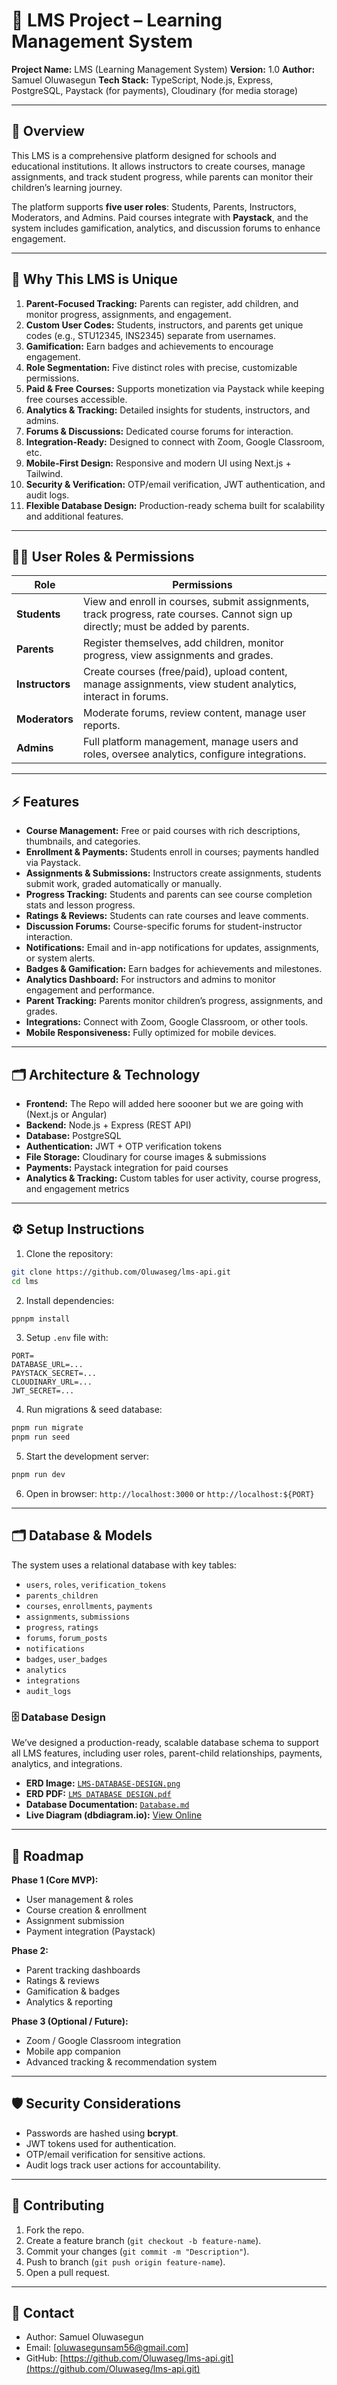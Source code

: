 # 🏫 LMS Project – Learning Management System

**Project Name:** LMS (Learning Management System)
**Version:** 1.0
**Author:** Samuel Oluwasegun
**Tech Stack:** TypeScript, Node.js, Express, PostgreSQL, Paystack (for payments), Cloudinary (for media storage)

---

## 📖 Overview

This LMS is a comprehensive platform designed for schools and educational institutions. It allows instructors to create courses, manage assignments, and track student progress, while parents can monitor their children’s learning journey.

The platform supports **five user roles**: Students, Parents, Instructors, Moderators, and Admins. Paid courses integrate with **Paystack**, and the system includes gamification, analytics, and discussion forums to enhance engagement.

---

## 💎 Why This LMS is Unique

1. **Parent-Focused Tracking:** Parents can register, add children, and monitor progress, assignments, and engagement.
2. **Custom User Codes:** Students, instructors, and parents get unique codes (e.g., STU12345, INS2345) separate from usernames.
3. **Gamification:** Earn badges and achievements to encourage engagement.
4. **Role Segmentation:** Five distinct roles with precise, customizable permissions.
5. **Paid & Free Courses:** Supports monetization via Paystack while keeping free courses accessible.
6. **Analytics & Tracking:** Detailed insights for students, instructors, and admins.
7. **Forums & Discussions:** Dedicated course forums for interaction.
8. **Integration-Ready:** Designed to connect with Zoom, Google Classroom, etc.
9. **Mobile-First Design:** Responsive and modern UI using Next.js + Tailwind.
10. **Security & Verification:** OTP/email verification, JWT authentication, and audit logs.
11. **Flexible Database Design:** Production-ready schema built for scalability and additional features.

---

## 🧑‍💻 User Roles & Permissions

| Role            | Permissions                                                                                                                      |
| --------------- | -------------------------------------------------------------------------------------------------------------------------------- |
| **Students**    | View and enroll in courses, submit assignments, track progress, rate courses. Cannot sign up directly; must be added by parents. |
| **Parents**     | Register themselves, add children, monitor progress, view assignments and grades.                                                |
| **Instructors** | Create courses (free/paid), upload content, manage assignments, view student analytics, interact in forums.                      |
| **Moderators**  | Moderate forums, review content, manage user reports.                                                                            |
| **Admins**      | Full platform management, manage users and roles, oversee analytics, configure integrations.                                     |

---

## ⚡ Features

- **Course Management:** Free or paid courses with rich descriptions, thumbnails, and categories.
- **Enrollment & Payments:** Students enroll in courses; payments handled via Paystack.
- **Assignments & Submissions:** Instructors create assignments, students submit work, graded automatically or manually.
- **Progress Tracking:** Students and parents can see course completion stats and lesson progress.
- **Ratings & Reviews:** Students can rate courses and leave comments.
- **Discussion Forums:** Course-specific forums for student-instructor interaction.
- **Notifications:** Email and in-app notifications for updates, assignments, or system alerts.
- **Badges & Gamification:** Earn badges for achievements and milestones.
- **Analytics Dashboard:** For instructors and admins to monitor engagement and performance.
- **Parent Tracking:** Parents monitor children’s progress, assignments, and grades.
- **Integrations:** Connect with Zoom, Google Classroom, or other tools.
- **Mobile Responsiveness:** Fully optimized for mobile devices.

---

## 🗂 Architecture & Technology

- **Frontend:** The Repo will added here soooner but we are going with (Next.js or Angular)
- **Backend:** Node.js + Express (REST API)
- **Database:** PostgreSQL
- **Authentication:** JWT + OTP verification tokens
- **File Storage:** Cloudinary for course images & submissions
- **Payments:** Paystack integration for paid courses
- **Analytics & Tracking:** Custom tables for user activity, course progress, and engagement metrics

---

## ⚙️ Setup Instructions

1. Clone the repository:

```bash
git clone https://github.com/Oluwaseg/lms-api.git
cd lms
```

2. Install dependencies:

```bash
ppnpm install
```

3. Setup `.env` file with:

```
PORT=
DATABASE_URL=...
PAYSTACK_SECRET=...
CLOUDINARY_URL=...
JWT_SECRET=...
```

4. Run migrations & seed database:

```bash
pnpm run migrate
pnpm run seed
```

5. Start the development server:

```bash
pnpm run dev
```

6. Open in browser: `http://localhost:3000` or `http://localhost:${PORT}`

---

## 🗂 Database & Models

The system uses a relational database with key tables:

- `users`, `roles`, `verification_tokens`
- `parents_children`
- `courses`, `enrollments`, `payments`
- `assignments`, `submissions`
- `progress`, `ratings`
- `forums`, `forum_posts`
- `notifications`
- `badges`, `user_badges`
- `analytics`
- `integrations`
- `audit_logs`

### 🗄️ Database Design

We’ve designed a production-ready, scalable database schema to support all LMS features, including user roles, parent-child relationships, payments, analytics, and integrations.

- **ERD Image:** [`LMS-DATABASE-DESIGN.png`](./LMS-DATABASE-DESIGN.png)
- **ERD PDF:** [`LMS DATABASE DESIGN.pdf`](./LMS-DATABASE-DESIGN.pdf)
- **Database Documentation:** [`Database.md`](./Database.md)
- **Live Diagram (dbdiagram.io):** [View Online](https://dbdiagram.io/d/LMS-DATABASE-DESIGN-68cc2ad25779bb72651f3d14)

---

## 📌 Roadmap

**Phase 1 (Core MVP):**

- User management & roles
- Course creation & enrollment
- Assignment submission
- Payment integration (Paystack)

**Phase 2:**

- Parent tracking dashboards
- Ratings & reviews
- Gamification & badges
- Analytics & reporting

**Phase 3 (Optional / Future):**

- Zoom / Google Classroom integration
- Mobile app companion
- Advanced tracking & recommendation system

---

## 🛡 Security Considerations

- Passwords are hashed using **bcrypt**.
- JWT tokens used for authentication.
- OTP/email verification for sensitive actions.
- Audit logs track user actions for accountability.

---

## 📝 Contributing

1. Fork the repo.
2. Create a feature branch (`git checkout -b feature-name`).
3. Commit your changes (`git commit -m "Description"`).
4. Push to branch (`git push origin feature-name`).
5. Open a pull request.

---

## 📧 Contact

- Author: Samuel Oluwasegun
- Email: \[[oluwasegunsam56@gmail.com](mailto:oluwasegunsam56@gmail.com)]
- GitHub: [https://github.com/Oluwaseg/lms-api.git](https://github.com/Oluwaseg/lms-api.git)
